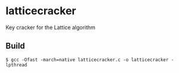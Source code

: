 # latticecracker
Key cracker for the Lattice algorithm

## Build

```console
$ gcc -Ofast -march=native latticecracker.c -o latticecracker -lpthread
```
